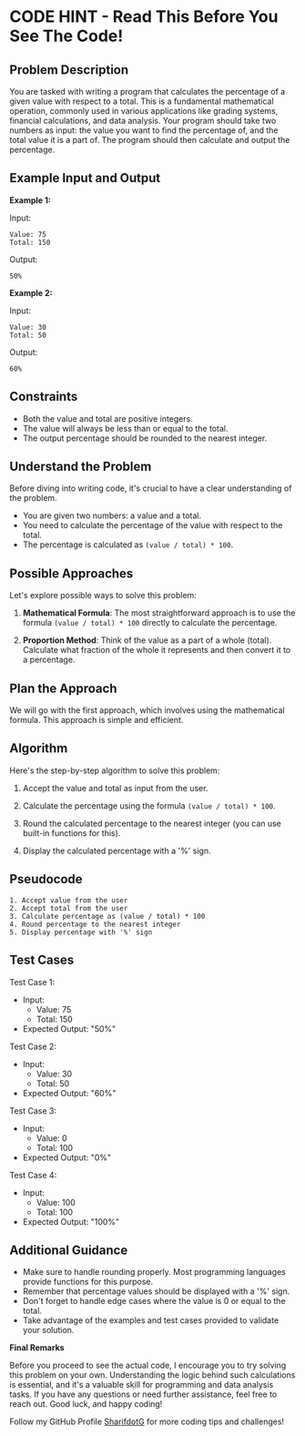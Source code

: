 # CODE HINT - Read This Before You See The Code!

## Problem Description

You are tasked with writing a program that calculates the percentage of a given value with respect to a total. This is a fundamental mathematical operation, commonly used in various applications like grading systems, financial calculations, and data analysis. Your program should take two numbers as input: the value you want to find the percentage of, and the total value it is a part of. The program should then calculate and output the percentage.

## Example Input and Output

**Example 1:**

Input:
```
Value: 75
Total: 150
```
Output:
```
50%
```

**Example 2:**

Input:
```
Value: 30
Total: 50
```
Output:
```
60%
```

## Constraints

- Both the value and total are positive integers.
- The value will always be less than or equal to the total.
- The output percentage should be rounded to the nearest integer.

## Understand the Problem

Before diving into writing code, it's crucial to have a clear understanding of the problem.

- You are given two numbers: a value and a total.
- You need to calculate the percentage of the value with respect to the total.
- The percentage is calculated as `(value / total) * 100`.

## Possible Approaches

Let's explore possible ways to solve this problem:

1. **Mathematical Formula**: The most straightforward approach is to use the formula `(value / total) * 100` directly to calculate the percentage.

2. **Proportion Method**: Think of the value as a part of a whole (total). Calculate what fraction of the whole it represents and then convert it to a percentage.

## Plan the Approach

We will go with the first approach, which involves using the mathematical formula. This approach is simple and efficient.

## Algorithm

Here's the step-by-step algorithm to solve this problem:

1. Accept the value and total as input from the user.

2. Calculate the percentage using the formula `(value / total) * 100`.

3. Round the calculated percentage to the nearest integer (you can use built-in functions for this).

4. Display the calculated percentage with a '%' sign.

## Pseudocode

```plaintext
1. Accept value from the user
2. Accept total from the user
3. Calculate percentage as (value / total) * 100
4. Round percentage to the nearest integer
5. Display percentage with '%' sign
```

## Test Cases

Test Case 1:
- Input: 
  - Value: 75
  - Total: 150
- Expected Output: "50%"

Test Case 2:
- Input:
  - Value: 30
  - Total: 50
- Expected Output: "60%"

Test Case 3:
- Input:
  - Value: 0
  - Total: 100
- Expected Output: "0%"

Test Case 4:
- Input:
  - Value: 100
  - Total: 100
- Expected Output: "100%"

## Additional Guidance

- Make sure to handle rounding properly. Most programming languages provide functions for this purpose.
- Remember that percentage values should be displayed with a '%' sign.
- Don't forget to handle edge cases where the value is 0 or equal to the total.
- Take advantage of the examples and test cases provided to validate your solution.

**Final Remarks**

Before you proceed to see the actual code, I encourage you to try solving this problem on your own. Understanding the logic behind such calculations is essential, and it's a valuable skill for programming and data analysis tasks. If you have any questions or need further assistance, feel free to reach out. Good luck, and happy coding!

Follow my GitHub Profile [SharifdotG](https://github.com/SharifdotG) for more coding tips and challenges!
